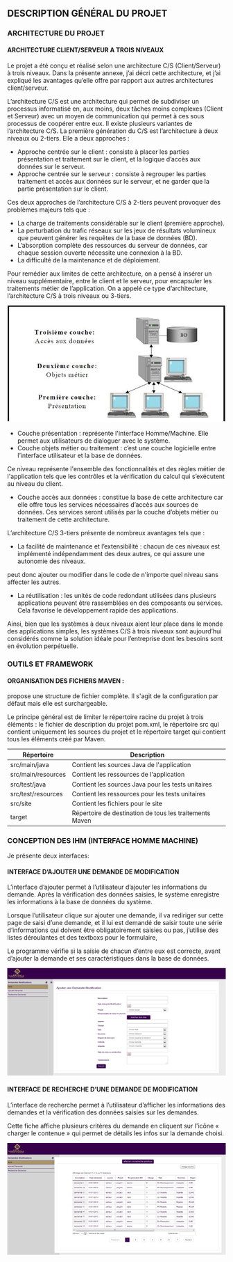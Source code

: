 <meta charset="utf-8" />
<h2>DESCRIPTION GÉNÉRAL DU PROJET</h2>
<h3>ARCHITECTURE DU PROJET</h3>
<h4>ARCHITECTURE CLIENT/SERVEUR A TROIS NIVEAUX</h4>
<p>
    Le projet a été conçu et réalisé selon une architecture C/S (Client/Serveur) à trois niveaux. Dans la présente annexe, j’ai décri cette architecture, et j’ai expliqué les avantages qu’elle offre par rapport aux autres architectures client/serveur.
</p>

<p>
    L’architecture C/S est une architecture qui permet de subdiviser un processus informatisé en, aux moins, deux tâches moins complexes (Client et Serveur) avec un moyen de communication qui permet à ces sous processus de coopérer entre eux.
    Il existe plusieurs variantes de l’architecture C/S. La première génération du C/S est l’architecture à deux niveaux ou 2-tiers. Elle a deux approches :
</p>

<ul>
    <li>Approche centrée sur le client : consiste à placer les parties présentation et traitement sur le client, et la logique d’accès aux données sur le serveur.</li>
    <li>Approche centrée sur le serveur : consiste à regrouper les parties traitement et accès aux données sur le serveur, et ne garder que la partie présentation sur le client.</li>
</ul>
<p>
    Ces deux approches de l’architecture C/S à 2-tiers peuvent provoquer des problèmes majeurs tels que :
</p>
<ul>
    <li>La charge de traitements considérable sur le client (première approche).</li>
    <li>La perturbation du trafic réseaux sur les jeux de résultats volumineux que peuvent générer les requêtes de la base de données (BD).</li>
    <li>L’absorption complète des ressources du serveur de données, car chaque session ouverte nécessite une connexion à la BD.</li>
    <li>La difficulté de la maintenance et de déploiement.</li>
</ul>
<p>
    Pour remédier aux limites de cette architecture, on a pensé à insérer un niveau supplémentaire, entre le client et le serveur, pour encapsuler les traitements métier de l’application. On a appelé ce type d’architecture, l’architecture C/S à trois niveaux ou 3-tiers.
</p>
<img src="image1.PNG">
<ul>
    <li>Couche présentation : représente l'interface Homme/Machine. Elle permet aux utilisateurs de dialoguer avec le système.</li>
    <li>Couche objets métier ou traitement : c’est une couche logicielle entre l’interface utilisateur et la base de données.</li>
</ul>
<p>Ce niveau représente l'ensemble des fonctionnalités et des règles métier de l'application tels que les contrôles et la vérification du calcul qui s’exécutent au niveau du client.</p>
<ul>
    <li>Couche accès aux données : constitue la base de cette architecture car elle offre tous les services nécessaires d’accès aux sources de données. Ces services seront utilisés par la couche d’objets métier ou traitement de cette architecture.</li>
</ul>

<p>L’architecture C/S 3-tiers présente de nombreux avantages tels que :</p>

<ul>
    <li>La facilité de maintenance et l’extensibilité : chacun de ces niveaux est implémenté indépendamment des deux autres, ce qui assure une autonomie des niveaux.</li>
</ul>
<p>peut donc ajouter ou modifier dans le code de n'importe quel niveau sans affecter les autres.</p>
<ul>
    <li>
        La réutilisation : les unités de code redondant utilisées dans plusieurs applications peuvent être rassemblées en des composants ou services. Cela favorise le développement rapide des applications.
    </li>
</ul>
<p>
    Ainsi, bien que les systèmes à deux niveaux aient leur place dans le monde des applications simples, les systèmes C/S à trois niveaux sont aujourd’hui considérés comme la solution idéale pour l’entreprise dont les besoins sont en évolution perpétuelle.
</p>
<h3>OUTILS ET FRAMEWORK</h3>
<h4>ORGANISATION DES FICHIERS MAVEN :</h4>
<p>
    propose une structure de fichier complète. Il s'agit de la configuration par défaut mais elle est surchargeable.
</p>
<p>
    Le principe général est de limiter le répertoire racine du projet à trois éléments : le fichier de description du projet pom.xml, le répertoire src qui contient uniquement les sources du projet et le répertoire target qui contient tous les éléments créé par Maven.
</p>
<table>
    <thead>
      <tr>
        <th>Répertoire</th>
        <th>Description</th>
      </tr>
    </thead>
    <tbody>
      <tr>
        <td>src/main/java</td>
        <td>Contient les sources Java de l'application</td>
      </tr>
      <tr>
        <td>src/main/resources</td>
        <td>Contient les ressources de l'application</td>
      </tr>
      <tr>
        <td>src/test/java</td>
        <td>Contient les sources Java pour les tests unitaires</td>
      </tr>
      <tr>
        <td>src/test/resources</td>
        <td>Contient les ressources pour les tests unitaires</td>
      </tr>
      <tr>
        <td>src/site</td>
        <td>Contient les fichiers pour le site</td>
      </tr>
      <tr>
        <td>target</td>
        <td>Répertoire de destination de tous les traitements Maven</td>
      </tr>
    </tbody>
  </table>
<h3>CONCEPTION DES IHM (INTERFACE HOMME MACHINE)</h3>   
<p>
    Je présente deux interfaces:
</p>
<h4>INTERFACE D’AJOUTER UNE DEMANDE DE MODIFICATION</h4>
<p>L’interface d’ajouter permet à l’utilisateur d’ajouter les informations du demande. Après la vérification des données saisies, le système enregistre les informations à la base de données du système.</p>
<p>Lorsque l’utilisateur clique sur ajouter une demande, il va rediriger sur cette page de saisi d’une demande, et il lui est demandé de saisir toute une série d’informations qui doivent être obligatoirement saisies ou pas, j’utilise des listes déroulantes et des textboxs pour le formulaire,</p>
<p>Le programme vérifie si la saisie de chacun d’entre eux est correcte, avant d’ajouter la demande et ses caractéristiques dans la base de données.</p>
<img src="IHMAJOUT.PNG">

<h4>INTERFACE DE RECHERCHE D’UNE DEMANDE DE MODIFICATION</h4>
<p>L’interface de recherche permet à l’utilisateur d’afficher les informations des demandes et la vérification des données saisies sur les demandes.</p>
<p>Cette fiche affiche plusieurs critères du demande en cliquent sur l'icône « charger le contenue » qui permet de détails les infos sur la demande choisi.</p>

<img src="IHMMODIF.PNG">